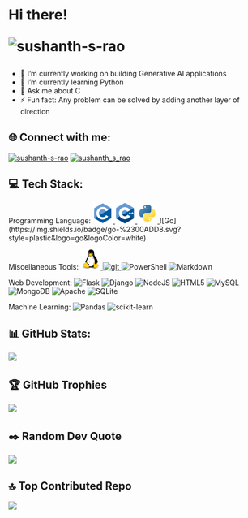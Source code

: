 <h1 align="left"> Hi there! 
<p align="left"> <img src="https://komarev.com/ghpvc/?username=sushanth-s-rao&label=Profile%20views&color=0e75b6&style=flat" alt="sushanth-s-rao" /> </p>
</h1>

- 🔭 I’m currently working on building Generative AI applications
- 🌱 I’m currently learning Python
- 💬 Ask me about C
- ⚡ Fun fact: Any problem can be solved by adding another layer of direction


## 🌐 Connect with me:
<p align="left">
<a href="https://linkedin.com/in/sushanth-s-rao" target="blank"><img align="center" src="https://img.shields.io/badge/LinkedIn-%230077B5.svg?logo=linkedin&logoColor=white" alt="sushanth-s-rao" height="30" width="40" /></a> <a href="https://www.leetcode.com/sushanth_s_rao" target="blank"><img align="center" src="https://raw.githubusercontent.com/rahuldkjain/github-profile-readme-generator/master/src/images/icons/Social/leet-code.svg" alt="sushanth_s_rao" height="30" width="40" /></a>


## 💻 Tech Stack:

<p align="left">
Programming Language: 
<a href="https://www.cprogramming.com/" target="_blank" rel="noreferrer"> <img src="https://raw.githubusercontent.com/devicons/devicon/master/icons/c/c-original.svg" alt="c" width="40" height="40"/> </a>  <a href="https://cplusplus.com/" target="_blank" rel="noreferrer"> <img src="https://raw.githubusercontent.com/devicons/devicon/master/icons/cplusplus/cplusplus-original.svg" alt="cplusplus" width="40" height="40"/> </a>  <a href="https://www.python.org" target="_blank" rel="noreferrer"> <img src="https://raw.githubusercontent.com/devicons/devicon/master/icons/python/python-original.svg" alt="python" width="40" height="40"/> </a>  ![Go](https://img.shields.io/badge/go-%2300ADD8.svg?style=plastic&logo=go&logoColor=white) 

Miscellaneous Tools:
<a href="https://www.linux.org/" target="_blank" rel="noreferrer"> <img src="https://raw.githubusercontent.com/devicons/devicon/master/icons/linux/linux-original.svg" alt="linux" width="40" height="40"/> </a> <a href="https://git-scm.com/" target="_blank" rel="noreferrer"> <img src="https://www.vectorlogo.zone/logos/git-scm/git-scm-icon.svg" alt="git" width="40" height="40"/> </a> ![PowerShell](https://img.shields.io/badge/PowerShell-%235391FE.svg?style=plastic&logo=powershell&logoColor=white) ![Markdown](https://img.shields.io/badge/markdown-%23000000.svg?style=plastic&logo=markdown&logoColor=white) 

Web Development:
![Flask](https://img.shields.io/badge/flask-%23000.svg?style=plastic&logo=flask&logoColor=white) ![Django](https://img.shields.io/badge/django-%23092E20.svg?style=plastic&logo=django&logoColor=white) ![NodeJS](https://img.shields.io/badge/node.js-6DA55F?style=plastic&logo=node.js&logoColor=white)  ![HTML5](https://img.shields.io/badge/html5-%23E34F26.svg?style=plastic&logo=html5&logoColor=white) ![MySQL](https://img.shields.io/badge/mysql-4479A1.svg?style=plastic&logo=mysql&logoColor=white)  ![MongoDB](https://img.shields.io/badge/MongoDB-%234ea94b.svg?style=plastic&logo=mongodb&logoColor=white) ![Apache](https://img.shields.io/badge/apache-%23D42029.svg?style=plastic&logo=apache&logoColor=white) ![SQLite](https://img.shields.io/badge/sqlite-%2307405e.svg?style=plastic&logo=sqlite&logoColor=white) 

Machine Learning:
![Pandas](https://img.shields.io/badge/pandas-%23150458.svg?style=plastic&logo=pandas&logoColor=white) ![scikit-learn](https://img.shields.io/badge/scikit--learn-%23F7931E.svg?style=plastic&logo=scikit-learn&logoColor=white)


## 📊 GitHub Stats:
![](https://github-readme-stats.vercel.app/api?username=Sushanth-S-Rao&theme=tokyonight&hide_border=false&include_all_commits=true&count_private=false)<br/>


## 🏆 GitHub Trophies
![](https://github-profile-trophy.vercel.app/?username=Sushanth-S-Rao&theme=tokyonight&no-frame=false&no-bg=true&margin-w=4)

## ✒️ Random Dev Quote
![](https://quotes-github-readme.vercel.app/api?type=horizontal&theme=tokyonight)

## 🔝 Top Contributed Repo
![](https://github-contributor-stats.vercel.app/api?username=Sushanth-S-Rao&limit=5&theme=dark&combine_all_yearly_contributions=true)
